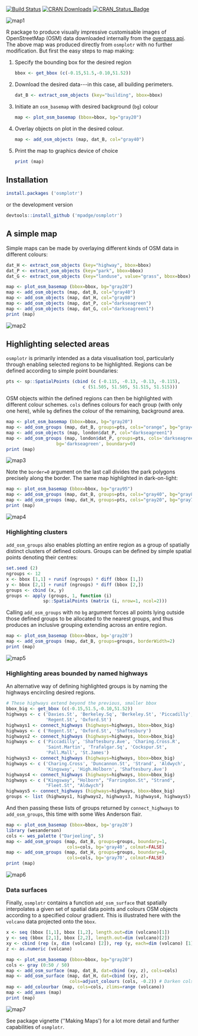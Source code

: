[![Build Status](https://travis-ci.org/mpadge/osmplotr.svg?branch=master)](https://travis-ci.org/mpadge/osmplotr) [![CRAN Downloads](http://cranlogs.r-pkg.org/badges/grand-total/osmplotr?color=orange)](http://cran.r-project.org/package=osmplotr) [![CRAN\_Status\_Badge](http://www.r-pkg.org/badges/version/osmplotr)](http://cran.r-project.org/package=osmplotr)

![map1](./figure/map1.png)

R package to produce visually impressive customisable images of OpenStreetMap (OSM) data downloaded internally from the [overpass api](http://overpass-api.de/). The above map was produced directly from `osmplotr` with no further modification. But first the easy steps to map making:

1.  Specify the bounding box for the desired region

    ``` r
    bbox <- get_bbox (c(-0.15,51.5,-0.10,51.52))
    ```

2.  Download the desired data---in this case, all building perimeters.

    ``` r
    dat_B <- extract_osm_objects (key="building", bbox=bbox)
    ```

3.  Initiate an `osm_basemap` with desired background (`bg`) colour

    ``` r
    map <- plot_osm_basemap (bbox=bbox, bg="gray20")
    ```

4.  Overlay objects on plot in the desired colour.

    ``` r
    map <- add_osm_objects (map, dat_B, col="gray40")
    ```

5.  Print the map to graphics device of choice

    ``` r
    print (map)
    ```

Installation
------------

``` r
install.packages ('osmplotr')
```

or the development version

``` r
devtools::install_github ('mpadge/osmplotr')
```

A simple map
------------

Simple maps can be made by overlaying different kinds of OSM data in different colours:

``` r
dat_H <- extract_osm_objects (key="highway", bbox=bbox)
dat_P <- extract_osm_objects (key="park", bbox=bbox)
dat_G <- extract_osm_objects (key="landuse", value="grass", bbox=bbox)
```

``` r
map <- plot_osm_basemap (bbox=bbox, bg="gray20")
map <- add_osm_objects (map, dat_B, col="gray40")
map <- add_osm_objects (map, dat_H, col="gray80")
map <- add_osm_objects (map, dat_P, col="darkseagreen")
map <- add_osm_objects (map, dat_G, col="darkseagreen1")
print (map)
```

![map2](./figure/map2.png)

Highlighting selected areas
---------------------------

`osmplotr` is primarily intended as a data visualisation tool, particularly through enabling selected regions to be highlighted. Regions can be defined according to simple point boundaries:

``` r
pts <- sp::SpatialPoints (cbind (c (-0.115, -0.13, -0.13, -0.115),
                             c (51.505, 51.505, 51.515, 51.515)))
```

OSM objects within the defined regions can then be highlighted with different colour schemes. `cols` defines colours for each group (with only one here), while `bg` defines the colour of the remaining, background area.

``` r
map <- plot_osm_basemap (bbox=bbox, bg="gray20")
map <- add_osm_groups (map, dat_B, groups=pts, cols="orange", bg="gray40")
map <- add_osm_objects (map, london$dat_P, col="darkseagreen1")
map <- add_osm_groups (map, london$dat_P, groups=pts, cols='darkseagreen1',
                   bg='darkseagreen', boundary=0)
print (map)
```

![map3](./figure/map3.png)

Note the `border=0` argument on the last call divides the park polygons precisely along the border. The same map highlighted in dark-on-light:

``` r
map <- plot_osm_basemap (bbox=bbox, bg="gray95")
map <- add_osm_groups (map, dat_B, groups=pts, cols="gray40", bg="gray85")
map <- add_osm_groups (map, dat_H, groups=pts, cols="gray20", bg="gray70")
print (map)
```

![map4](./figure/map4.png)

### Highlighting clusters

`add_osm_groups` also enables plotting an entire region as a group of spatially distinct clusters of defined colours. Groups can be defined by simple spatial points denoting their centres:

``` r
set.seed (2)
ngroups <- 12
x <- bbox [1,1] + runif (ngroups) * diff (bbox [1,])
y <- bbox [2,1] + runif (ngroups) * diff (bbox [2,])
groups <- cbind (x, y)
groups <- apply (groups, 1, function (i) 
              sp::SpatialPoints (matrix (i, nrow=1, ncol=2)))
```

Calling `add_osm_groups` with no `bg` argument forces all points lying outside those defined groups to be allocated to the nearest groups, and thus produces an inclusive grouping extending across an entire region.

``` r
map <- plot_osm_basemap (bbox=bbox, bg='gray20')
map <- add_osm_groups (map, dat_B, groups=groups, borderWidth=2)
print (map)
```

![map5](./figure/map5.png)

### Highlighting areas bounded by named highways

An alternative way of defining highlighted groups is by naming the highways encircling desired regions.

``` r
# These highways extend beyond the previous, smaller bbox
bbox_big <- get_bbox (c(-0.15,51.5,-0.10,51.52))
highways <- c ('Davies.St', 'Berkeley.Sq', 'Berkeley.St', 'Piccadilly',
               'Regent.St', 'Oxford.St')
highways1 <- connect_highways (highways=highways, bbox=bbox_big)
highways <- c ('Regent.St', 'Oxford.St', 'Shaftesbury')
highways2 <- connect_highways (highways=highways, bbox=bbox_big)
highways <- c ('Piccadilly', 'Shaftesbury.Ave', 'Charing.Cross.R',
               'Saint.Martin', 'Trafalgar.Sq', 'Cockspur.St',
               'Pall.Mall', 'St.James')
highways3 <- connect_highways (highways=highways, bbox=bbox_big)
highways <- c ('Charing.Cross', 'Duncannon.St', 'Strand', 'Aldwych',
               'Kingsway', 'High.Holborn', 'Shaftesbury.Ave')
highways4 <- connect_highways (highways=highways, bbox=bbox_big)
highways <- c ("Kingsway", "Holborn", "Farringdon.St", "Strand",
               "Fleet.St", "Aldwych")
highways5 <- connect_highways (highways=highways, bbox=bbox_big)
groups <- list (highways1, highways2, highways3, highways4, highways5)
```

And then passing these lists of groups returned by `connect_highways` to `add_osm_groups`, this time with some Wes Anderson flair.

``` r
map <- plot_osm_basemap (bbox=bbox, bg='gray20')
library (wesanderson)
cols <- wes_palette ("Darjeeling", 5) 
map <- add_osm_groups (map, dat_B, groups=groups, boundary=1,
                       cols=cols, bg='gray40', colmat=FALSE)
map <- add_osm_groups (map, dat_H, groups=groups, boundary=0,
                       cols=cols, bg='gray70', colmat=FALSE)
print (map)
```

![map6](./figure/map6.png)

### Data surfaces

Finally, `osmplotr` contains a function `add_osm_surface` that spatially interpolates a given set of spatial data points and colours OSM objects according to a specified colour gradient. This is illustrated here with the `volcano` data projected onto the `bbox`.

``` r
x <- seq (bbox [1,1], bbox [1,2], length.out=dim (volcano)[1])
y <- seq (bbox [2,1], bbox [2,2], length.out=dim (volcano)[2])
xy <- cbind (rep (x, dim (volcano) [2]), rep (y, each=dim (volcano) [1]))
z <- as.numeric (volcano)
```

``` r
map <- plot_osm_basemap (bbox=bbox, bg="gray20")
cols <- gray (0:50 / 50)
map <- add_osm_surface (map, dat_B, dat=cbind (xy, z), cols=cols)
map <- add_osm_surface (map, dat_H, dat=cbind (xy, z), 
                        cols=adjust_colours (cols, -0.2)) # Darken cols by ~20%
map <- add_colourbar (map, cols=cols, zlims=range (volcano))
map <- add_axes (map)
print (map)
```

![map7](./figure/map7.png)

See package vignette (''Making Maps') for a lot more detail and further capabilities of `osmplotr`.
